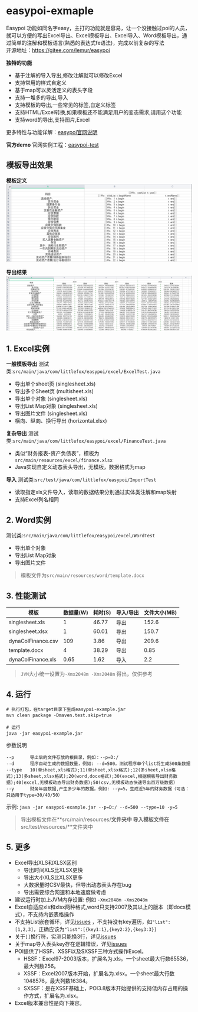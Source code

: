 # easypoi-exmaple

Easypoi 功能如同名字easy，主打的功能就是容易，让一个没接触过poi的人员，就可以方便的写出Excel导出、Excel模板导出、Excel导入、Word模板导出，通过简单的注解和模板语言(熟悉的表达式fe语法)，完成以前复杂的写法<br>
开源地址：https://gitee.com/lemur/easypoi

**独特的功能**

* 基于注解的导入导出,修改注解就可以修改Excel
* 支持常用的样式自定义
* 基于map可以灵活定义的表头字段
* 支持一堆多的导出,导入
* 支持模板的导出,一些常见的标签,自定义标签
* 支持HTML/Excel转换,如果模板还不能满足用户的变态需求,请用这个功能
* 支持word的导出,支持图片,Excel

更多特性与功能详解：[easypoi官网说明](http://doc.wupaas.com/docs/easypoi/easypoi-1c0u6ksp2r091)

**官方demo**
官网实例工程：[easypoi-test](https://gitee.com/lemur/easypoi-test)

##  模板导出效果

**模板定义**
![template](./img/finance_template.png)

**导出结果**
![result](./img/finance_result.png)


## 1. Excel实例
**一般模板导出**
测试类:`src/main/java/com/littlefox/easypoi/excel/ExcelTest.java`

- 导出单个sheet页 (singlesheet.xls)
- 导出多个Sheet页 (multisheet.xls)
- 导出单个对象 (singlesheet.xls)
- 导出List Map对象 (singlesheet.xls)
- 导出图片文件 (singlesheet.xls)
- 横向、纵向、换行导出 (horizontal.xlsx)

**复杂导出**
测试类:`src/main/java/com/littlefox/easypoi/excel/FinanceTest.java`

- 类似“财务报表-资产负债表”，模板为`src/main/resources/excel/finance.xlsx`
- Java实现自定义动态表头导出，无模板，数据格式为map

**导入**
测试类:`src/test/java/com/littlefox/easypoi/ImportTest`

- 读取指定xls文件导入，读取的数据结果分别通过实体类注解和map映射
- 支持Excel列名相同


## 2. Word实例
测试类:`src/main/java/com/littlefox/easypoi/excel/WordTest`
- 导出单个对象
- 导出List Map对象
- 导出图片文件

> 模板文件为`src/main/resources/word/template.docx`

## 3. 性能测试
|模板  | 数据量(W) |   耗时(S)   |  导入/导出  |文件大小(MB)|
| ----| ---- | ---- | ---- | ----|
|singlesheet.xls|1 |46.77 |导出| 152.6 |
|singlesheet.xlsx|1 |60.01 |导出| 150.7 |
| dynaColFinance.csv | 109       | 3.86    | 导出      | 209.6    |
| template.docx      | 4         | 38.29   | 导出      | 0.85     |
| dynaColFinance.xls | 0.65      | 1.62    | 导入      | 2.2      |

> `JVM`大小统一设置为`-Xmx2048m -Xms2048m` 得出，仅供参考

## 4. 运行
```shell
# 执行打包，在target目录下生成easypoi-example.jar
mvn clean package -Dmaven.test.skip=true

# 运行
java -jar easypoi-example.jar
```

参数说明
```shell
--p      导出后的文件存放的根目录，例如：--p=D:/
--d      程序自动生成的数据数量，例如: --d=500，测试程序单个list将生成500条数据
--type   10(单sheet,xls格式);11(单sheet,xlsx格式);12(多sheet,xlsx格式);13(多sheet,xlsx格式);20(word,docx格式);30(excel,根据模板导出财务数据);40(excel,无模板动态导出财务数据);50(csv,无模板动态快速导出百万级数据)
--y      财务年度数据,产生多少年的数据，例如: --y=5，生成近5年的财务数据（可选：只适用于type=30/40/50）
```

示例: `java -jar easypoi-example.jar --p=D:/ --d=500 --type=10 -y=5`

> 导出模板文件在**src/main/resources/**文件夹中
> 导入模板文件在**src/test/resources/**文件夹中

## 5. 更多
* Excel导出XLS和XLSX区别
    - 导出时间XLS比XLSX更快
    - 导出大小XLS比XLSX更多
    - 大数据量时CSV最快，但导出动态表头存在bug
    - 导出需要综合网速和本地速度做考虑
* 建议运行时加上JVM内存设置: 例如 `-Xmx2048m -Xms2048m`
* Excel自适应xls和xlsx两种格式,word只支持2007及其以上的版本（即docx模式），不支持内嵌表格操作
* 不支持List嵌套循环，详见[issues](https://gitee.com/lemur/easypoi/issues/IB120?from=project-issue) ，不支持没有key遍历，如`"list":[1,2,3]`，正确应该为`"list":[{key1:1},{key2:2},{key3:3}]`
* 关于`]]`换行符，实测只能换3行，详见[issues](https://gitee.com/lemur/easypoi/issues/I1FQRM?from=project-issue#note_2702976)
* 关于map导入表头key存在逻辑错误，详见[issues](https://gitee.com/lemur/easypoi/issues/I1L3GI?from=project-issue)
* POI提供了HSSF、XSSF以及SXSSF三种方式操作Excel。
  - HSSF：Excel97-2003版本，扩展名为.xls。一个sheet最大行数65536，最大列数256。
  - XSSF：Excel2007版本开始，扩展名为.xlsx。一个sheet最大行数1048576，最大列数16384。
  - SXSSF：是在XSSF基础上，POI3.8版本开始提供的支持低内存占用的操作方式，扩展名为.xlsx。
* Excel版本兼容性是向下兼容。
